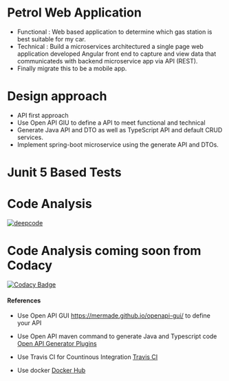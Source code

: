 # Petrol Web Application
*   Functional : Web based application to determine which gas station is best suitable for my car.
*   Technical  : Build a microservices architectured a single page web application developed Angular front end to capture and view data that communicateds with backend microservice app via API (REST).
*   Finally migrate this to be a mobile app.


# Design approach
*   API first approach
*   Use Open API GIU to define a API to meet functional and technical 
*   Generate Java API and DTO as well as TypeScript API and default CRUD services.
*   Implement spring-boot microservice using the generate API and DTOs.

# Junit 5 Based Tests

# Code Analysis
[![deepcode](https://www.deepcode.ai/api/gh/badge?key=eyJhbGciOiJIUzI1NiIsInR5cCI6IkpXVCJ9.eyJwbGF0Zm9ybTEiOiJnaCIsIm93bmVyMSI6ImRlZS1zaXgiLCJyZXBvMSI6InBldHJvbC1hcHAiLCJpbmNsdWRlTGludCI6ZmFsc2UsImF1dGhvcklkIjoyNjkyOSwiaWF0IjoxNjExNjkzMTM4fQ.Mtardxcygy6IL0ed7jcSditMHPTHZQHx5QAB16YUa-I)](https://www.deepcode.ai/app/gh/dee-six/petrol-app/_/dashboard?utm_content=gh%2Fdee-six%2Fpetrol-app)

# Code Analysis coming soon from Codacy
[![Codacy Badge](https://api.codacy.com/project/badge/Grade/20beb1d7a9af4d7fb0164600a83f9a61)](https://app.codacy.com/gh/dee-six/petrol-app?utm_source=github.com&utm_medium=referral&utm_content=dee-six/petrol-app&utm_campaign=Badge_Grade_Settings)

#### References
*   Use Open API GUI <https://mermade.github.io/openapi-gui/> to define your API
*   Use Open API maven command to generate Java and Typescript code [Open API Generator Plugins](https://openapi-generator.tech/docs/plugins "Open API Generator Plugins") 
*   Use Travis CI for Countinous Integration [Travis CI](https://travis-ci.com/ "title") 

*   Use docker [Docker Hub](https://hub.docker.com/repositories "title") 


